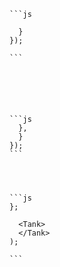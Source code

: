 ---
---

















    ```js

      }
    });

    ```






    ```js
      },
      }
    });
    ```




    ```js
    };

      <Tank>
      </Tank>
    );

    ```
























